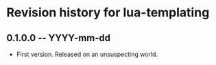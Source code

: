 # Revision history for lua-templating

## 0.1.0.0 -- YYYY-mm-dd

* First version. Released on an unsuspecting world.
